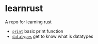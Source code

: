 # learnrust
A repo for learning rust 

- [`print`](print) basic print function
- [`datatypes`](datatypes) get to know what is datatypes